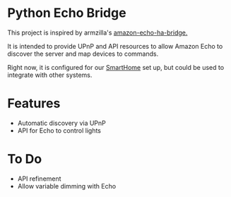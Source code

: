 # Python Echo Bridge
This project is inspired by armzilla's [amazon-echo-ha-bridge.](https://github.com/armzilla/amazon-echo-ha-bridge)

It is intended to provide UPnP and API resources to allow Amazon Echo to discover the server and map devices to commands. 

Right now, it is configured for our [SmartHome](https://github.com/KyleARector/SmartHome) set up, but could be used to integrate with other systems.

# Features 
- Automatic discovery via UPnP
- API for Echo to control lights

# To Do
- API refinement
- Allow variable dimming with Echo
